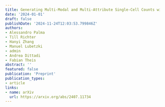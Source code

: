 ```yaml
---
title: Generating Multi-Modal and Multi-Attribute Single-Cell Counts with CFGen
date: '2024-01-01'
draft: false
publishDate: '2024-11-24T12:03:53.799846Z'
authors:
- Alessandro Palma
- Till Richter
- Hanyi Zhang
- Manuel Lubetzki
- admin
- Andrea Dittadi
- Fabian Theis
abstract: ''
featured: false
publication: 'Preprint'
publication_types:
- article
links:
- name: arXiv
  url: https://arxiv.org/abs/2407.11734
---
```



